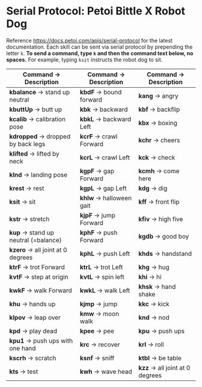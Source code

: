 # Serial Protocol: Petoi Bittle X Robot Dog

Reference <https://docs.petoi.com/apis/serial-protocol> for the latest documentation. Each skill can be sent via serial protocol by prepending the letter `k`. **To send a command, type `k` and then the command text below, no spaces.** For example, typing `ksit` instructs the robot dog to sit.

| **Command** → **Description**            | **Command** → **Description**            | **Command** → **Description**            |
|------------------------------------------|------------------------------------------|------------------------------------------|
| **kbalance** → stand up neutral           | **kbdF** → bound forward                  | **kang** → angry                       |
| **kbuttUp** → butt up                     | **kbk** → backward                        | **kbf** → backflip                     |
| **kcalib** → calibration pose             | **kbkL** → backward Left                  | **kbx** → boxing                       |
| **kdropped** → dropped by back legs       | **kcrF** → crawl Forward                  | **kchr** → cheers                      |
| **klifted** → lifted by neck              | **kcrL** → crawl Left                     | **kck** → check                        |
| **klnd** → landing pose                   | **kgpF** → gap Forward                    | **kcmh** → come here                   |
| **krest** → rest                          | **kgpL** → gap Left                       | **kdg** → dig                          |
| **ksit** → sit                            | **khlw** → halloween gait                 | **kff** → front flip                   |
| **kstr** → stretch                        | **kjpF** → jump Forward                   | **kfiv** → high five                   |
| **kup** → stand up neutral (=balance)     | **kphF** → push Forward                   | **kgdb** → good boy                    |
| **kzero** → all joint at 0 degrees        | **kphL** → push Left                      | **khds** → handstand                   |
| **ktrF** → trot Forward                   | **ktrL** → trot Left                      | **khg** → hug                          |
| **kvtF** → step at origin                 | **kvtL** → spin left                      | **khi** → hi                           |
| **kwkF** → walk Forward                   | **kwkL** → walk Left                      | **khsk** → hand shake                  |
| **khu** → hands up                        | **kjmp** → jump                           | **kkc** → kick                         |
| **klpov** → leap over                     | **kmw** → moon walk                       | **knd** → nod                          |
| **kpd** → play dead                       | **kpee** → pee                            | **kpu** → push ups                     |
| **kpu1** → push ups with one hand         | **krc** → recover                         | **krl** → roll                         |
| **kscrh** → scratch                       | **ksnf** → sniff                          | **ktbl** → be table                    |
| **kts** → test                            | **kwh** → wave head                       | **kzz** → all joint at 0 degrees       |
